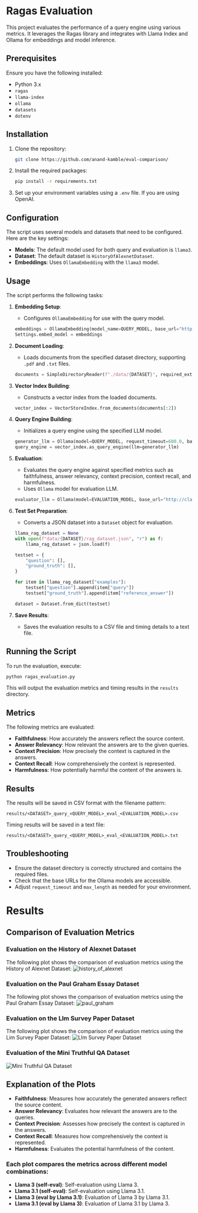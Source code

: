 
# Ragas Evaluation

This project evaluates the performance of a query engine using various metrics. It leverages the Ragas library and integrates with Llama Index and Ollama for embeddings and model inference.

## Prerequisites

Ensure you have the following installed:

- Python 3.x
- `ragas`
- `llama-index`
- `ollama`
- `datasets`
- `dotenv`

## Installation

1. Clone the repository:

   ```bash
   git clone https://github.com/anand-kamble/eval-comparison/
   ```

2. Install the required packages:

   ```bash
   pip install -r requirements.txt
   ```

3. Set up your environment variables using a `.env` file. If you are using OpenAI.

## Configuration

The script uses several models and datasets that need to be configured. Here are the key settings:

- **Models**: The default model used for both query and evaluation is `llama3`.
- **Dataset**: The default dataset is `HistoryOfAlexnetDataset`.
- **Embeddings**: Uses `OllamaEmbedding` with the `llama3` model.

## Usage

The script performs the following tasks:

1. **Embedding Setup**:
   - Configures `OllamaEmbedding` for use with the query model.
   
   ```python
   embeddings = OllamaEmbedding(model_name=QUERY_MODEL, base_url="http://class02:11434")
   Settings.embed_model = embeddings
   ```

2. **Document Loading**:
   - Loads documents from the specified dataset directory, supporting `.pdf` and `.txt` files.
   
   ```python
   documents = SimpleDirectoryReader(f"./data/{DATASET}", required_exts=[".pdf", ".txt"], recursive=True).load_data()
   ```

3. **Vector Index Building**:
   - Constructs a vector index from the loaded documents.
   
   ```python
   vector_index = VectorStoreIndex.from_documents(documents[:2])
   ```

4. **Query Engine Building**:
   - Initializes a query engine using the specified LLM model.
   
   ```python
   generator_llm = Ollama(model=QUERY_MODEL, request_timeout=600.0, base_url="http://class02:11434", additional_kwargs={"max_length": 512})
   query_engine = vector_index.as_query_engine(llm=generator_llm)
   ```

5. **Evaluation**:
   - Evaluates the query engine against specified metrics such as faithfulness, answer relevancy, context precision, context recall, and harmfulness.
   - Uses `Ollama` model for evaluation LLM.
   
   ```python
   evaluator_llm = Ollama(model=EVALUATION_MODEL, base_url="http://class01:11434", request_timeout=600.0)
   ```

6. **Test Set Preparation**:
   - Converts a JSON dataset into a `Dataset` object for evaluation.
   
   ```python
   llama_rag_dataset = None
   with open(f"data/{DATASET}/rag_dataset.json", "r") as f:
       llama_rag_dataset = json.load(f)

   testset = {
       "question": [],
       "ground_truth": [],
   }

   for item in llama_rag_dataset["examples"]:
       testset["question"].append(item["query"])
       testset["ground_truth"].append(item["reference_answer"])

   dataset = Dataset.from_dict(testset)
   ```

7. **Save Results**:
   - Saves the evaluation results to a CSV file and timing details to a text file.

## Running the Script

To run the evaluation, execute:

```bash
python ragas_evaluation.py
```

This will output the evaluation metrics and timing results in the `results` directory.

## Metrics

The following metrics are evaluated:

- **Faithfulness**: How accurately the answers reflect the source content.
- **Answer Relevancy**: How relevant the answers are to the given queries.
- **Context Precision**: How precisely the context is captured in the answers.
- **Context Recall**: How comprehensively the context is represented.
- **Harmfulness**: How potentially harmful the content of the answers is.

## Results

The results will be saved in CSV format with the filename pattern:

```
results/<DATASET>_query_<QUERY_MODEL>_eval_<EVALUATION_MODEL>.csv
```

Timing results will be saved in a text file:

```
results/<DATASET>_query_<QUERY_MODEL>_eval_<EVALUATION_MODEL>.txt
```

## Troubleshooting

- Ensure the dataset directory is correctly structured and contains the required files.
- Check that the base URLs for the Ollama models are accessible.
- Adjust `request_timeout` and `max_length` as needed for your environment.

# Results
## Comparison of Evaluation Metrics
### Evaluation on the History of Alexnet Dataset
The following plot shows the comparison of evaluation metrics using the History of Alexnet Dataset:
![history_of_alexnet](./history_of_alexnet.png)

### Evaluation on the Paul Graham Essay Dataset
The following plot shows the comparison of evaluation metrics using the Paul Graham Essay Dataset:
![paul_graham](./paul_graham.png)


### Evaluation on the Llm Survey Paper Dataset
The following plot shows the comparison of evaluation metrics using the Lim Survey Paper Dataset:
![Llm Survey Paper Dataset](./comparison_metrics.png)

### Evaluation of the Mini Truthful QA Dataset

![Mini Truthful QA Dataset](./MiniTruthfulQADataset.png)

## Explanation of the Plots
- **Faithfulness**: Measures how accurately the generated answers reflect the source content.
- **Answer Relevancy**: Evaluates how relevant the answers are to the queries.
- **Context Precision**: Assesses how precisely the context is captured in the answers.
- **Context Recall**: Measures how comprehensively the context is represented.
- **Harmfulness**: Evaluates the potential harmfulness of the content.

### Each plot compares the metrics across different model combinations:

- **Llama 3 (self-eval)**: Self-evaluation using Llama 3.
- **Llama 3.1 (self-eval)**: Self-evaluation using Llama 3.1.
- **Llama 3 (eval by Llama 3.1)**: Evaluation of Llama 3 by Llama 3.1.
- **Llama 3.1 (eval by Llama 3)**: Evaluation of Llama 3.1 by Llama 3.